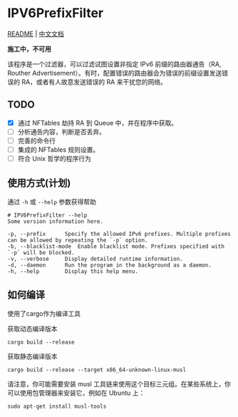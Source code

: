 # IPV6PrefixFilter
[README](README.md) | [中文文档](README_ZH.md)

**施工中，不可用**

该程序是一个过滤器，可以过滤试图设置非指定 IPv6 前缀的路由器通告（RA, Routher Advertisement）。有时，配置错误的路由器会为错误的前缀设置发送错误的 RA，或者有人故意发送错误的 RA 来干扰您的网络。

## TODO

- [x] 通过 NFTables 劫持 RA 到 Queue 中，并在程序中获取。
- [ ] 分析通告内容，判断是否丢弃。
- [ ] 完善的命令行
- [ ] 集成的 NFTables 规则设置。
- [ ] 符合 Unix 哲学的程序行为

## 使用方式(计划)

通过 `-h` 或 `--help` 参数获得帮助

```shell
# IPV6PrefixFilter --help
Some version information here.

-p, --prefix      Specify the allowed IPv6 prefixes. Multiple prefixes can be allowed by repeating the `-p` option.
-b, --blacklist-mode  Enable blacklist mode. Prefixes specified with `-p` will be blocked.
-v, --verbose     Display detailed runtime information.
-d, --daemon      Run the program in the background as a daemon.
-h, --help        Display this help menu.
```
## 如何编译

使用了cargo作为编译工具

获取动态编译版本

```shell
cargo build --release
```

获取静态编译版本

```shell
cargo build --release --target x86_64-unknown-linux-musl
```

请注意，你可能需要安装 musl 工具链来使用这个目标三元组。在某些系统上，你可以使用包管理器来安装它，例如在 Ubuntu 上：
```shell
sudo apt-get install musl-tools
```
